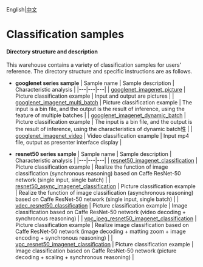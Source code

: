 English|[中文](README_CN.md)

# Classification samples

#### Directory structure and description
This warehouse contains a variety of classification samples for users' reference. The directory structure and specific instructions are as follows.

- **googlenet series sample**
  | Sample name  | Sample description  | Characteristic analysis  |
  |---|---|---|
  | [googlenet_imagenet_picture](./googlenet_imagenet_picture)  | Picture classification example  | Input and output are pictures  |
  | [googlenet_imagenet_multi_batch](./googlenet_imagenet_multi_batch)  | Picture classification example  | The input is a bin file, and the output is the result of inference, using the feature of multiple batches  |
  | [googlenet_imagenet_dynamic_batch](./googlenet_imagenet_dynamic_batch)  | Picture classification example  | The input is a bin file, and the output is the result of inference, using the characteristics of dynamic batch性  |
  | [googlenet_imagenet_video](./googlenet_imagenet_video)  | Video classification example  | Input mp4 file, output as presenter interface display  |

- **resnet50 series sample**
  | Sample name  | Sample description  | Characteristic analysis  |
  |---|---|---|
  | [resnet50_imagenet_classification](./resnet50_imagenet_classification)  | Picture classification example  | Realize the function of image classification (synchronous reasoning) based on Caffe ResNet-50 network (single input, single batch)  |
  | [resnet50_async_imagenet_classification](./resnet50_async_imagenet_classification)  | Picture classification example  | Realize the function of image classification (asynchronous reasoning) based on Caffe ResNet-50 network (single input, single batch)  |
  | [vdec_resnet50_classification](./vdec_resnet50_classification)  | Picture classification example  | Image classification based on Caffe ResNet-50 network (video decoding + synchronous reasoning)  |
  | [vpc_jpeg_resnet50_imagenet_classification](./vpc_jpeg_resnet50_imagenet_classification)  | Picture classification example  | Realize image classification based on Caffe ResNet-50 network (image decoding + matting zoom + image encoding + synchronous reasoning)  |
  | [vpc_resnet50_imagenet_classification](./vpc_resnet50_imagenet_classification) | Picture classification example | Image classification based on Caffe ResNet-50 network (picture decoding + scaling + synchronous reasoning) |